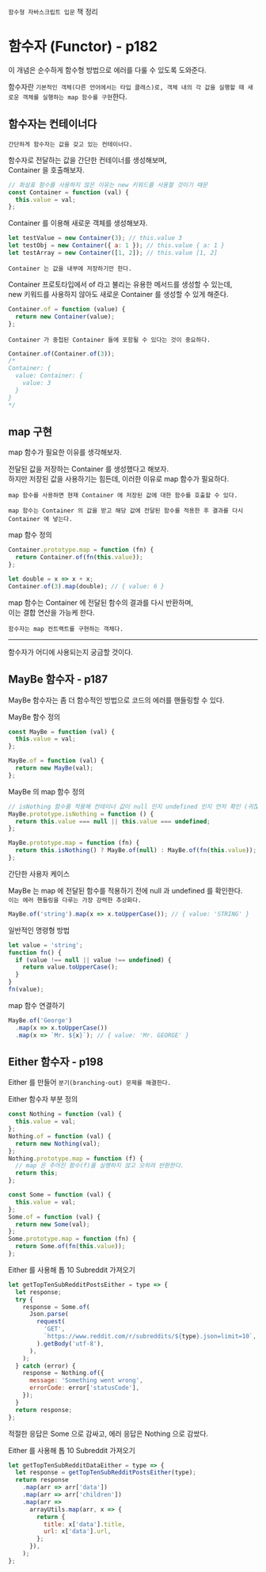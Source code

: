 `함수형 자바스크립트 입문` 책 정리

# 함수자 (Functor) - p182

이 개념은 순수하게 함수형 방법으로 에러를 다룰 수 있도록 도와준다.

함수자란 `기본적인 객체(다른 언어에서는 타입 클래스)로, 객체 내의 각 값을 실행할 때 새로운 객체를 실행하는 map 함수를 구현`한다.

## 함수자는 컨테이너다

`간단하게 함수자는 값을 갖고 있는 컨테이너다.`

함수자로 전달하는 값을 간단한 컨테이너를 생성해보며,  
Container 을 호출해보자.

```javascript
// 화살표 함수를 사용하지 않은 이유는 new 키워드를 사용할 것이기 때문
const Container = function (val) {
  this.value = val;
};
```

Container 를 이용해 새로운 객체를 생성해보자.

```javascript
let testValue = new Container(3); // this.value 3
let testObj = new Container({ a: 1 }); // this.value { a: 1 }
let testArray = new Container([1, 2]); // this.value [1, 2]
```

`Container 는 값을 내부에 저장하기만 한다.`

Container 프로토타입에서 of 라고 불리는 유용한 메서드를 생성할 수 있는데,  
new 키워드를 사용하지 않아도 새로운 Container 를 생성할 수 있게 해준다.

```javascript
Container.of = function (value) {
  return new Container(value);
};
```

`Container 가 중첩된 Container 들에 포함될 수 있다는 것이 중요하다.`

```javascript
Container.of(Container.of(3));
/*
Container: {
  value: Container: {
    value: 3
  }
}
*/
```

## map 구현

map 함수가 필요한 이유를 생각해보자.

전달된 값을 저장하는 Container 를 생성했다고 해보자.  
하지만 저장된 값을 사용하기는 힘든데, 이러한 이유로 map 함수가 필요하다.

`map 함수를 사용하면 현재 Container 에 저장된 값에 대한 함수를 호출할 수 있다.`

`map 함수는 Container 의 값을 받고 해당 값에 전달된 함수를 적용한 후 결과를 다시 Container 에 넣는다.`

map 함수 정의

```javascript
Container.prototype.map = function (fn) {
  return Container.of(fn(this.value));
};
```

```javascript
let double = x => x + x;
Container.of(3).map(double); // { value: 6 }
```

map 함수는 Container 에 전달된 함수의 결과를 다시 반환하며,  
이는 결합 연산을 가능케 한다.

`함수자는 map 컨트랙트를 구현하는 객체다.`

---

함수자가 어디에 사용되는지 궁금할 것이다.

## MayBe 함수자 - p187

MayBe 함수자는 좀 더 함수적인 방법으로 코드의 에러를 핸들링할 수 있다.

MayBe 함수 정의

```javascript
const MayBe = function (val) {
  this.value = val;
};

MayBe.of = function (val) {
  return new MayBe(val);
};
```

MayBe 의 map 함수 정의

```javascript
// isNothing 함수를 적용해 컨테이너 값이 null 인지 undefined 인지 먼저 확인 (귀찮은 null/undefined 확인)
MayBe.prototype.isNothing = function () {
  return this.value === null || this.value === undefined;
};

MayBe.prototype.map = function (fn) {
  return this.isNothing() ? MayBe.of(null) : MayBe.of(fn(this.value));
};
```

간단한 사용자 케이스

MayBe 는 map 에 전달된 함수를 적용하기 전에 null 과 undefined 를 확인한다.  
`이는 에러 핸들링을 다루는 가장 강력한 추상화다.`

```javascript
MayBe.of('string').map(x => x.toUpperCase()); // { value: 'STRING' }
```

일반적인 명령형 방법

```javascript
let value = 'string';
function fn() {
  if (value !== null || value !== undefined) {
    return value.toUpperCase();
  }
}
fn(value);
```

map 함수 연결하기

```javascript
MayBe.of('George')
  .map(x => x.toUpperCase())
  .map(x => `Mr. ${x}`); // { value: 'Mr. GEORGE' }
```

## Either 함수자 - p198

Either 를 만들어 `분기(branching-out) 문제를 해결한다.`

Either 함수자 부분 정의

```javascript
const Nothing = function (val) {
  this.value = val;
};
Nothing.of = function (val) {
  return new Nothing(val);
};
Nothing.prototype.map = function (f) {
  // map 은 주어진 함수(f)를 실행하지 않고 오히려 반환한다.
  return this;
};

const Some = function (val) {
  this.value = val;
};
Some.of = function (val) {
  return new Some(val);
};
Some.prototype.map = function (fn) {
  return Some.of(fn(this.value));
};
```

Either 를 사용해 톱 10 Subreddit 가져오기

```javascript
let getTopTenSubRedditPostsEither = type => {
  let response;
  try {
    response = Some.of(
      Json.parse(
        request(
          'GET',
          `https://www.reddit.com/r/subreddits/${type}.json=limit=10`,
        ).getBody('utf-8'),
      ),
    );
  } catch (error) {
    response = Nothing.of({
      message: 'Something went wrong',
      errorCode: error['statusCode'],
    });
  }
  return response;
};
```

적절한 응답은 Some 으로 감싸고, 에러 응답은 Nothing 으로 감쌌다.

Either 를 사용해 톱 10 Subreddit 가져오기

```javascript
let getTopTenSubRedditDataEither = type => {
  let response = getTopTenSubRedditPostsEither(type);
  return response
    .map(arr => arr['data'])
    .map(arr => arr['children'])
    .map(arr =>
      arrayUtils.map(arr, x => {
        return {
          title: x['data'].title,
          url: x['data'].url,
        };
      }),
    );
};
```
